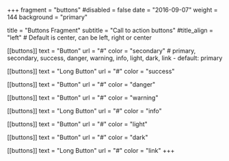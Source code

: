 +++
fragment = "buttons"
#disabled = false
date = "2016-09-07"
weight = 144
background = "primary"

title = "Buttons Fragment"
subtitle = "Call to action buttons"
#title_align = "left" # Default is center, can be left, right or center

[[buttons]]
  text = "Button"
  url = "#"
  color = "secondary" # primary, secondary, success, danger, warning, info, light, dark, link - default: primary

[[buttons]]
  text = "Long Button"
  url = "#"
  color = "success"

[[buttons]]
  text = "Button"
  url = "#"
  color = "danger"

[[buttons]]
  text = "Button"
  url = "#"
  color = "warning"

[[buttons]]
  text = "Long Button"
  url = "#"
  color = "info"

[[buttons]]
  text = "Button"
  url = "#"
  color = "light"

[[buttons]]
  text = "Button"
  url = "#"
  color = "dark"

[[buttons]]
  text = "Long Button"
  url = "#"
  color = "link"
+++
